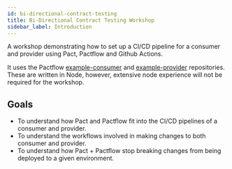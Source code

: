 ```yaml
---
id: bi-directional-contract-testing
title: Bi-Directional Contract Testing Workshop
sidebar_label: Introduction
---
```


A workshop demonstrating how to set up a CI/CD pipeline for a consumer and provider using Pact, Pactflow and Github Actions.

It uses the Pactflow [example-consumer][example-consumer] and [example-provider][example-provider] repositories. These are written in Node, however, extensive node experience will not be required for the workshop.

## Goals

- To understand how Pact and Pactflow fit into the CI/CD pipelines of a consumer and provider.
- To understand the workflows involved in making changes to both consumer and provider.
- To understand how Pact + Pactflow stop breaking changes from being deployed to a given environment.

[example-consumer]: https://github.com/pactflow/example-consumer
[example-provider]: https://github.com/pactflow/example-provider
